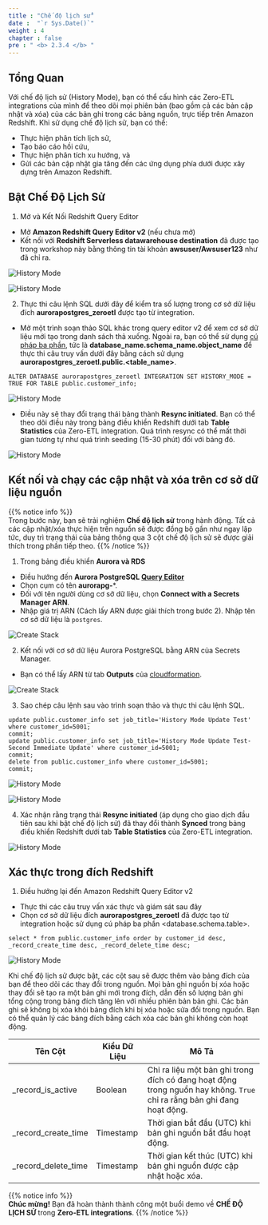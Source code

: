 ```yaml
---
title : "Chế độ lịch sử"
date :  "`r Sys.Date()`" 
weight : 4
chapter : false
pre : " <b> 2.3.4 </b> "
---
```


## Tổng Quan

Với chế độ lịch sử (History Mode), bạn có thể cấu hình các Zero-ETL integrations của mình để theo dõi mọi phiên bản (bao gồm cả các bản cập nhật và xóa) của các bản ghi trong các bảng nguồn, trực tiếp trên Amazon Redshift. Khi sử dụng chế độ lịch sử, bạn có thể:

+ Thực hiện phân tích lịch sử,
+ Tạo báo cáo hồi cứu,
+ Thực hiện phân tích xu hướng, và
+ Gửi các bản cập nhật gia tăng đến các ứng dụng phía dưới được xây dựng trên Amazon Redshift.

## Bật Chế Độ Lịch Sử

1. Mở và Kết Nối Redshift Query Editor
+ Mở **Amazon Redshift Query Editor v2** (nếu chưa mở)
+ Kết nối với **Redshift Serverless datawarehouse destination** đã được tạo trong workshop này bằng thông tin tài khoản **awsuser/Awsuser123** như đã chỉ ra.

![History Mode](/images/2.Zero-ETLIntegration/34.png)

![History Mode](/images/2.Zero-ETLIntegration/38.png)

2. Thực thi câu lệnh SQL dưới đây để kiểm tra số lượng trong cơ sở dữ liệu đích **aurorapostgres_zeroetl** được tạo từ integration.
+ Mở một trình soạn thảo SQL khác trong query editor v2 để xem cơ sở dữ liệu mới tạo trong danh sách thả xuống. Ngoài ra, bạn có thể sử dụng [cú pháp ba phần](https://docs.aws.amazon.com/redshift/latest/dg/cross-database-overview.html), tức là **database_name.schema_name.object_name** để thực thi câu truy vấn dưới đây bằng cách sử dụng **aurorapostgres_zeroetl.public.<table_name>**.

```
ALTER DATABASE aurorapostgres_zeroetl INTEGRATION SET HISTORY_MODE = TRUE FOR TABLE public.customer_info;
```


![History Mode](/images/2.Zero-ETLIntegration/108.png)

+ Điều này sẽ thay đổi trạng thái bảng thành **Resync initiated**. Bạn có thể theo dõi điều này trong bảng điều khiển Redshift dưới tab **Table Statistics** của Zero-ETL integration. Quá trình resync có thể mất thời gian tương tự như quá trình seeding (15-30 phút) đối với bảng đó.

![History Mode](/images/2.Zero-ETLIntegration/142.png)

## Kết nối và chạy các cập nhật và xóa trên cơ sở dữ liệu nguồn

{{% notice info %}}  
Trong bước này, bạn sẽ trải nghiệm **Chế độ lịch sử** trong hành động. Tất cả các cập nhật/xóa thực hiện trên nguồn sẽ được đồng bộ gần như ngay lập tức, duy trì trạng thái của bảng thông qua 3 cột chế độ lịch sử sẽ được giải thích trong phần tiếp theo.
{{% /notice %}}

1. Trong bảng điều khiển **Aurora và RDS**
+ Điều hướng đến **Aurora PostgreSQL [Query Editor](https://console.aws.amazon.com/rds/home#query-editor:)**
+ Chọn cụm có tên **aurorapg-***.
+ Đối với tên người dùng cơ sở dữ liệu, chọn **Connect with a Secrets Manager ARN**.
+ Nhập giá trị ARN (Cách lấy ARN được giải thích trong bước 2). Nhập tên cơ sở dữ liệu là `postgres`.

![Create Stack](/images/2.Zero-ETLIntegration/112.png)

2. Kết nối với cơ sở dữ liệu Aurora PostgreSQL bằng ARN của Secrets Manager.
+ Bạn có thể lấy ARN từ tab **Outputs** của [cloudformation](https://console.aws.amazon.com/cloudformation/home).

![Create Stack](/images/2.Zero-ETLIntegration/113.png)

3. Sao chép câu lệnh sau vào trình soạn thảo và thực thi câu lệnh SQL.

```
update public.customer_info set job_title='History Mode Update Test' where customer_id=5001;
commit;
update public.customer_info set job_title='History Mode Update Test-Second Immediate Update' where customer_id=5001;
commit;
delete from public.customer_info where customer_id=5001;
commit;
```


![History Mode](/images/2.Zero-ETLIntegration/145.png)

![History Mode](/images/2.Zero-ETLIntegration/144.png)

4. Xác nhận rằng trạng thái **Resync initiated** (áp dụng cho giao dịch đầu tiên sau khi bật chế độ lịch sử) đã thay đổi thành **Synced** trong bảng điều khiển Redshift dưới tab **Table Statistics** của Zero-ETL integration.

![History Mode](/images/2.Zero-ETLIntegration/143.png)

## Xác thực trong đích Redshift

1. Điều hướng lại đến Amazon Redshift Query Editor v2
+ Thực thi các câu truy vấn xác thực và giám sát sau đây
+ Chọn cơ sở dữ liệu đích **aurorapostgres_zeroetl** đã được tạo từ integration hoặc sử dụng cú pháp ba phần <database.schema.table>.

```
select * from public.customer_info order by customer_id desc, _record_create_time desc, _record_delete_time desc;
```


![History Mode](/images/2.Zero-ETLIntegration/146.png)

Khi chế độ lịch sử được bật, các cột sau sẽ được thêm vào bảng đích của bạn để theo dõi các thay đổi trong nguồn. Mọi bản ghi nguồn bị xóa hoặc thay đổi sẽ tạo ra một bản ghi mới trong đích, dẫn đến số lượng bản ghi tổng cộng trong bảng đích tăng lên với nhiều phiên bản bản ghi. Các bản ghi sẽ không bị xóa khỏi bảng đích khi bị xóa hoặc sửa đổi trong nguồn. Bạn có thể quản lý các bảng đích bằng cách xóa các bản ghi không còn hoạt động.

| Tên Cột               | Kiểu Dữ Liệu | Mô Tả                                                                 |
|------------------------|--------------|------------------------------------------------------------------------|
| _record_is_active      | Boolean      | Chỉ ra liệu một bản ghi trong đích có đang hoạt động trong nguồn hay không. `True` chỉ ra rằng bản ghi đang hoạt động. |
| _record_create_time    | Timestamp    | Thời gian bắt đầu (UTC) khi bản ghi nguồn bắt đầu hoạt động.         |
| _record_delete_time    | Timestamp    | Thời gian kết thúc (UTC) khi bản ghi nguồn được cập nhật hoặc xóa.  |

{{% notice info %}}  
**Chúc mừng!** Bạn đã hoàn thành thành công một buổi demo về **CHẾ ĐỘ LỊCH SỬ** trong **Zero-ETL integrations**.
{{% /notice %}}
